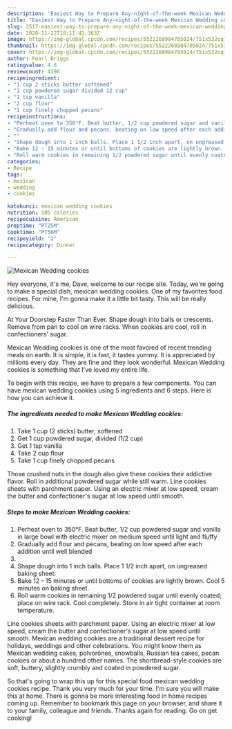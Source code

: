 ```yaml
---
description: "Easiest Way to Prepare Any-night-of-the-week Mexican Wedding cookies"
title: "Easiest Way to Prepare Any-night-of-the-week Mexican Wedding cookies"
slug: 2517-easiest-way-to-prepare-any-night-of-the-week-mexican-wedding-cookies
date: 2020-11-22T18:11:41.363Z
image: https://img-global.cpcdn.com/recipes/5522268984705024/751x532cq70/mexican-wedding-cookies-recipe-main-photo.jpg
thumbnail: https://img-global.cpcdn.com/recipes/5522268984705024/751x532cq70/mexican-wedding-cookies-recipe-main-photo.jpg
cover: https://img-global.cpcdn.com/recipes/5522268984705024/751x532cq70/mexican-wedding-cookies-recipe-main-photo.jpg
author: Pearl Briggs
ratingvalue: 4.6
reviewcount: 4396
recipeingredient:
- "1 cup 2 sticks butter softened"
- "1 cup powdered sugar divided 12 cup"
- "1 tsp vanilla"
- "2 cup flour"
- "1 cup finely chopped pecans"
recipeinstructions:
- "Perheat oven to 350°F. Beat butter, 1/2 cup powdered sugar and vanilla in large bowl with electric mixer on medium speed until  light and fluffy"
- "Gradually add flour and pecans, beating on low speed after each addition until well blended"
- ""
- "Shape dough into 1 inch balls. Place 1 1/2 inch apart, on ungreased baking sheet."
- "Bake 12 - 15 minutes or until bottoms of cookies are lightly brown. Cool 5 minutes on baking sheet."
- "Roll warm cookies in remaining 1/2 powdered sugar until evenly coated; place on wire rack. Cool completely. Store in air tight container at room temperature."
categories:
- Recipe
tags:
- mexican
- wedding
- cookies

katakunci: mexican wedding cookies 
nutrition: 105 calories
recipecuisine: American
preptime: "PT25M"
cooktime: "PT56M"
recipeyield: "2"
recipecategory: Dinner

---
```



![Mexican Wedding cookies](https://img-global.cpcdn.com/recipes/5522268984705024/751x532cq70/mexican-wedding-cookies-recipe-main-photo.jpg)

Hey everyone, it's me, Dave, welcome to our recipe site. Today, we're going to make a special dish, mexican wedding cookies. One of my favorites food recipes. For mine, I'm gonna make it a little bit tasty. This will be really delicious.

At Your Doorstep Faster Than Ever. Shape dough into balls or crescents. Remove from pan to cool on wire racks. When cookies are cool, roll in confectioners&#39; sugar.

Mexican Wedding cookies is one of the most favored of recent trending meals on earth. It is simple, it is fast, it tastes yummy. It is appreciated by millions every day. They are fine and they look wonderful. Mexican Wedding cookies is something that I've loved my entire life.


To begin with this recipe, we have to prepare a few components. You can have mexican wedding cookies using 5 ingredients and 6 steps. Here is how you can achieve it.

<!--inarticleads1-->

##### The ingredients needed to make Mexican Wedding cookies:

1. Take 1 cup (2 sticks) butter, softened
1. Get 1 cup powdered sugar, divided (1/2 cup)
1. Get 1 tsp vanilla
1. Take 2 cup flour
1. Take 1 cup finely chopped pecans


Those crushed nuts in the dough also give these cookies their addictive flavor. Roll in additional powdered sugar while still warm. Line cookies sheets with parchment paper. Using an electric mixer at low speed, cream the butter and confectioner&#39;s sugar at low speed until smooth. 

<!--inarticleads2-->

##### Steps to make Mexican Wedding cookies:

1. Perheat oven to 350°F. Beat butter, 1/2 cup powdered sugar and vanilla in large bowl with electric mixer on medium speed until  light and fluffy
1. Gradually add flour and pecans, beating on low speed after each addition until well blended
1. 
1. Shape dough into 1 inch balls. Place 1 1/2 inch apart, on ungreased baking sheet.
1. Bake 12 - 15 minutes or until bottoms of cookies are lightly brown. Cool 5 minutes on baking sheet.
1. Roll warm cookies in remaining 1/2 powdered sugar until evenly coated; place on wire rack. Cool completely. Store in air tight container at room temperature.


Line cookies sheets with parchment paper. Using an electric mixer at low speed, cream the butter and confectioner&#39;s sugar at low speed until smooth. Mexican wedding cookies are a traditional dessert recipe for holidays, weddings and other celebrations. You might know them as Mexican wedding cakes, polvorónes, snowballs, Russian tea cakes, pecan cookies or about a hundred other names. The shortbread-style cookies are soft, buttery, slightly crumbly and coated in powdered sugar. 

So that's going to wrap this up for this special food mexican wedding cookies recipe. Thank you very much for your time. I'm sure you will make this at home. There is gonna be more interesting food in home recipes coming up. Remember to bookmark this page on your browser, and share it to your family, colleague and friends. Thanks again for reading. Go on get cooking!

